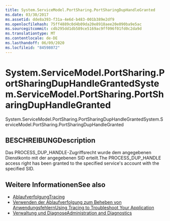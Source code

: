 ```yaml
---
title: System.ServiceModel.PortSharing.PortSharingDupHandleGranted
ms.date: 03/30/2017
ms.assetid: dde8a393-f31a-4e6d-b483-001b389e2df9
ms.openlocfilehash: 75ff4889c0d4b09da20e8918aee20e090ba9e5ac
ms.sourcegitcommit: cdb295dd1db589ce5169ac9ff096f01fd0c2da9d
ms.translationtype: MT
ms.contentlocale: de-DE
ms.lasthandoff: 06/09/2020
ms.locfileid: "84598072"
---
```

# <a name="systemservicemodelportsharingportsharingduphandlegranted"></a><span data-ttu-id="dc652-102">System.ServiceModel.PortSharing.PortSharingDupHandleGranted</span><span class="sxs-lookup"><span data-stu-id="dc652-102">System.ServiceModel.PortSharing.PortSharingDupHandleGranted</span></span>
<span data-ttu-id="dc652-103">System.ServiceModel.PortSharing.PortSharingDupHandleGranted</span><span class="sxs-lookup"><span data-stu-id="dc652-103">System.ServiceModel.PortSharing.PortSharingDupHandleGranted</span></span>  
  
## <a name="description"></a><span data-ttu-id="dc652-104">BESCHREIBUNG</span><span class="sxs-lookup"><span data-stu-id="dc652-104">Description</span></span>  
 <span data-ttu-id="dc652-105">Das PROCESS_DUP_HANDLE-Zugriffsrecht wurde dem angegebenen Dienstkonto mit der angegebenen SID erteilt.</span><span class="sxs-lookup"><span data-stu-id="dc652-105">The PROCESS_DUP_HANDLE access right has been granted to the specified service's account with the specified SID.</span></span>  
  
## <a name="see-also"></a><span data-ttu-id="dc652-106">Weitere Informationen</span><span class="sxs-lookup"><span data-stu-id="dc652-106">See also</span></span>

- [<span data-ttu-id="dc652-107">Ablaufverfolgung</span><span class="sxs-lookup"><span data-stu-id="dc652-107">Tracing</span></span>](index.md)
- [<span data-ttu-id="dc652-108">Verwenden der Ablaufverfolgung zum Beheben von Anwendungsfehlern</span><span class="sxs-lookup"><span data-stu-id="dc652-108">Using Tracing to Troubleshoot Your Application</span></span>](using-tracing-to-troubleshoot-your-application.md)
- [<span data-ttu-id="dc652-109">Verwaltung und Diagnose</span><span class="sxs-lookup"><span data-stu-id="dc652-109">Administration and Diagnostics</span></span>](../index.md)
